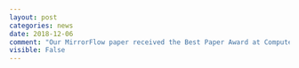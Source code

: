```yaml
---
layout: post
categories: news
date: 2018-12-06
comment: "Our MirrorFlow paper received the Best Paper Award at Computer Graphik Abend 2018, Impact on Science."
visible: False
---
```

